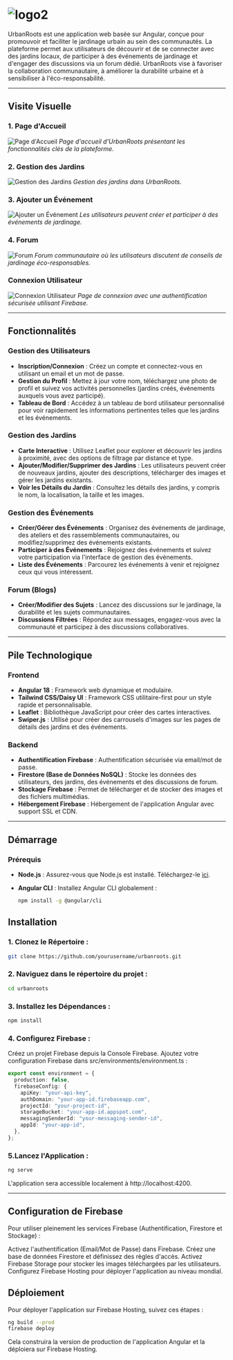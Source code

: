 # ![logo2](https://github.com/user-attachments/assets/b2caf879-142c-486a-b5c3-0af3ab73edc2)

UrbanRoots est une application web basée sur Angular, conçue pour promouvoir et faciliter le jardinage urbain au sein des communautés. La plateforme permet aux utilisateurs de découvrir et de se connecter avec des jardins locaux, de participer à des événements de jardinage et d'engager des discussions via un forum dédié. UrbanRoots vise à favoriser la collaboration communautaire, à améliorer la durabilité urbaine et à sensibiliser à l'éco-responsabilité.

---

## Visite Visuelle

### 1. Page d'Accueil
![Page d'Accueil](path_to_screenshot/homepage.png)
*Page d'accueil d'UrbanRoots présentant les fonctionnalités clés de la plateforme.*

### 2. Gestion des Jardins
![Gestion des Jardins](path_to_screenshot/garden_management.png)
*Gestion des jardins dans UrbanRoots.*

### 3. Ajouter un Événement
![Ajouter un Événement](path_to_screenshot/event.png)
*Les utilisateurs peuvent créer et participer à des événements de jardinage.*

### 4. Forum
![Forum](path_to_screenshot/forum.png)
*Forum communautaire où les utilisateurs discutent de conseils de jardinage éco-responsables.*

### Connexion Utilisateur
![Connexion Utilisateur](path_to_screenshot/user_login.png)
*Page de connexion avec une authentification sécurisée utilisant Firebase.*

---

## Fonctionnalités

### Gestion des Utilisateurs
- **Inscription/Connexion** : Créez un compte et connectez-vous en utilisant un email et un mot de passe.
- **Gestion du Profil** : Mettez à jour votre nom, téléchargez une photo de profil et suivez vos activités personnelles (jardins créés, événements auxquels vous avez participé).
- **Tableau de Bord** : Accédez à un tableau de bord utilisateur personnalisé pour voir rapidement les informations pertinentes telles que les jardins et les événements.

### Gestion des Jardins
- **Carte Interactive** : Utilisez Leaflet pour explorer et découvrir les jardins à proximité, avec des options de filtrage par distance et type.
- **Ajouter/Modifier/Supprimer des Jardins** : Les utilisateurs peuvent créer de nouveaux jardins, ajouter des descriptions, télécharger des images et gérer les jardins existants.
- **Voir les Détails du Jardin** : Consultez les détails des jardins, y compris le nom, la localisation, la taille et les images.

### Gestion des Événements
- **Créer/Gérer des Événements** : Organisez des événements de jardinage, des ateliers et des rassemblements communautaires, ou modifiez/supprimez des événements existants.
- **Participer à des Événements** : Rejoignez des événements et suivez votre participation via l'interface de gestion des événements.
- **Liste des Événements** : Parcourez les événements à venir et rejoignez ceux qui vous intéressent.

### Forum (Blogs)
- **Créer/Modifier des Sujets** : Lancez des discussions sur le jardinage, la durabilité et les sujets communautaires.
- **Discussions Filtrées** : Répondez aux messages, engagez-vous avec la communauté et participez à des discussions collaboratives.

---

## Pile Technologique

### Frontend
- **Angular 18** : Framework web dynamique et modulaire.
- **Tailwind CSS/Daisy UI** : Framework CSS utilitaire-first pour un style rapide et personnalisable.
- **Leaflet** : Bibliothèque JavaScript pour créer des cartes interactives.
- **Swiper.js** : Utilisé pour créer des carrousels d'images sur les pages de détails des jardins et des événements.

### Backend
- **Authentification Firebase** : Authentification sécurisée via email/mot de passe.
- **Firestore (Base de Données NoSQL)** : Stocke les données des utilisateurs, des jardins, des événements et des discussions de forum.
- **Stockage Firebase** : Permet de télécharger et de stocker des images et des fichiers multimédias.
- **Hébergement Firebase** : Hébergement de l'application Angular avec support SSL et CDN.

---
## Démarrage

### Prérequis

- **Node.js** : Assurez-vous que Node.js est installé. Téléchargez-le [ici](https://nodejs.org/en/).
- **Angular CLI** : Installez Angular CLI globalement :
  
  ```bash
  npm install -g @angular/cli
  ```
  
## Installation


### 1. Clonez le Répertoire :
```bash
git clone https://github.com/yourusername/urbanroots.git
```

### 2. Naviguez dans le répertoire du projet :
```bash
cd urbanroots
```
### 3. Installez les Dépendances :
```bash
npm install
````

### 4. Configurez Firebase :
Créez un projet Firebase depuis la Console Firebase.
Ajoutez votre configuration Firebase dans src/environments/environment.ts :

```ts
export const environment = {
  production: false,
  firebaseConfig: {
    apiKey: "your-api-key",
    authDomain: "your-app-id.firebaseapp.com",
    projectId: "your-project-id",
    storageBucket: "your-app-id.appspot.com",
    messagingSenderId: "your-messaging-sender-id",
    appId: "your-app-id",
  },
};
```
 ### 5.Lancez l'Application :
```bash
ng serve
```
L'application sera accessible localement à http://localhost:4200.

---
 
## Configuration de Firebase
Pour utiliser pleinement les services Firebase (Authentification, Firestore et Stockage) :

Activez l'authentification (Email/Mot de Passe) dans Firebase.
Créez une base de données Firestore et définissez des règles d'accès.
Activez Firebase Storage pour stocker les images téléchargées par les utilisateurs.
Configurez Firebase Hosting pour déployer l'application au niveau mondial.

## Déploiement
Pour déployer l'application sur Firebase Hosting, suivez ces étapes :
```bash
ng build --prod
firebase deploy
```
Cela construira la version de production de l'application Angular et la déploiera sur Firebase Hosting.
